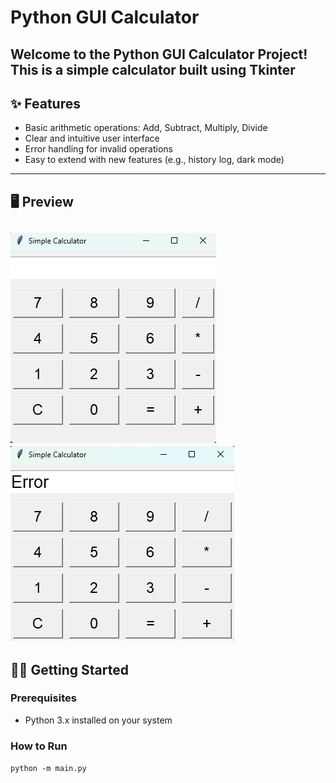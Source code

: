 # Python GUI Calculator

Welcome to the **Python GUI Calculator Project**!  
This is a simple calculator built using **Tkinter**
---


## ✨ Features

- Basic arithmetic operations: Add, Subtract, Multiply, Divide
- Clear and intuitive user interface
- Error handling for invalid operations
- Easy to extend with new features (e.g., history log, dark mode)

---

## 🖥️ Preview

![Calculator Screenshot](assets/screenshot.png) 
![Error Screenshot](assets/error_screenshot.png) 
---

## 🧑‍💻 Getting Started

### Prerequisites
- Python 3.x installed on your system

### How to Run

`python -m main.py`
